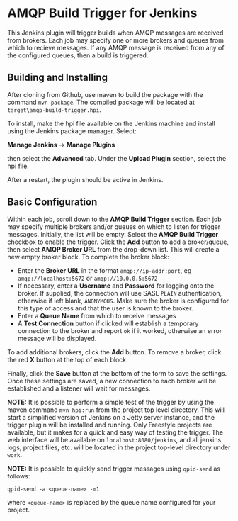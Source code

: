 # AMQP Build Trigger for Jenkins
This Jenkins plugin will trigger builds when AMQP messages are received from brokers. Each job may specify one or more brokers and queues from which to recieve messages. If any AMQP message is received from any of the configured queues, then a build is triggered.

## Building and Installing
After cloning from Github, use maven to build the package with the command `mvn package`. The compiled package will be located at `target\amqp-build-trigger.hpi`.

To install, make the hpi file available on the Jenkins machine and install using the Jenkins package manager. Select:

**Manage Jenkins** -> **Manage Plugins**

then select the **Advanced** tab. Under the **Upload Plugin** section, select the hpi file.

After a restart, the plugin should be active in Jenkins.

## Basic Configuration
Within each job, scroll down to the **AMQP Build Trigger** section. Each job may specify multiple brokers and/or queues on which to listen for trigger messages. Initially, the list will be empty. Select the **AMQP Build Trigger** checkbox to enable the trigger. Click the **Add** button to add a broker/queue, then select **AMQP Broker URL** from the drop-down list. This will create a new empty broker block. To complete the broker block:

* Enter the **Broker URL** in the format `amqp://ip-addr:port`, eg `amqp://localhost:5672` or `amqp://10.0.0.5:5672`
* If necessary, enter a **Username** and **Password** for logging onto the broker. If supplied, the connection will use SASL `PLAIN` authentication, otherwise if left blank, `ANONYMOUS`. Make sure the broker is configured for this type of access and that the user is known to the broker.
* Enter a **Queue Name** from which to receive messages
* A **Test Connection** button if clicked will establish a temporary connection to the broker and report `ok` if it worked, otherwise an error message will be displayed.

To add additional brokers, click the **Add** button. To remove a broker, click the red **X** button at the top of each block.

Finally, click the **Save** button at the bottom of the form to save the settings. Once these settings are saved, a new connection to each broker will be established and a listener will wait for messages.

**NOTE:** It is possible to perform a simple test of the trigger by using the maven command `mvn hpi:run` from the project top level directory. This will start a simplified version of Jenkins on a Jetty server instance, and the trigger plugin will be installed and running. Only Freestyle projects are available, but it makes for a quick and easy way of testing the trigger. The web interface will be available on `localhost:8080/jenkins`, and all jenkins logs, project files, etc. will be located in the project top-level directory under `work`.

**NOTE:** It is possible to quickly send trigger messages using `qpid-send` as follows:
```
qpid-send -a <queue-name> -m1
```
where `<queue-name>` is replaced by the queue name configured for your project.
